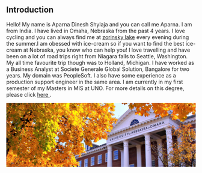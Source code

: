 ## Introduction

Hello! My name is Aparna Dinesh Shylaja and you can call me Aparna. I am from India. I have lived in Omaha, Nebraska from the past 4 years. I love cycling and you can always find me at <a target="_blank" href="https://www.visitomaha.com/listings/zorinsky-lake-park/63952/">zorinsky lake</a> every evening during the summer.I am obessed with ice-cream so if you want to find the best ice-cream at Nebraska, you know who can help you! I love travelling and have been on a lot of road trips right from Niagara falls to Seattle, Washington. My all time favourite trip though was to Holland, Michigan. I have worked as a Business Analyst at Societe Generale Global Solution, Bangalore for two years. My domain was PeopleSoft. I also have some experience as a production support engineer in the same area. I am currently in my first semester of my Masters in MIS at UNO. For more details on this degree, please click <a target="_blank" href="https://www.unomaha.edu/college-of-information-science-and-technology/information-systems-and-quantitative-analysis/graduate/MS-management-information-systems.php"> 
here </a>.


![Image](https://github.com/adineshshylaja/adineshshylaja.github.io/blob/master/University%20of%20Nebraska%20at%20Omaha.jpg)



